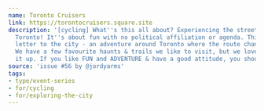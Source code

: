 ```yaml
---
name: Toronto Cruisers
link: https://torontocruisers.square.site
description: '[cycling] What''s this all about? Experiencing the streets throughout
  Toronto! It''s about fun with no political affiliation or agenda. This is our love
  letter to the city - an adventure around Toronto where the route changes every week.
  We have a few favourite haunts & trails we like to visit, but we love to switch
  it up. If you like FUN and ADVENTURE & have a good attitude, you should join us!'
source: 'issue #56 by @jordyarms'
tags:
- type/event-series
- for/cycling
- for/exploring-the-city
---
```


<!-- Community added from GitHub issue #56 -->
